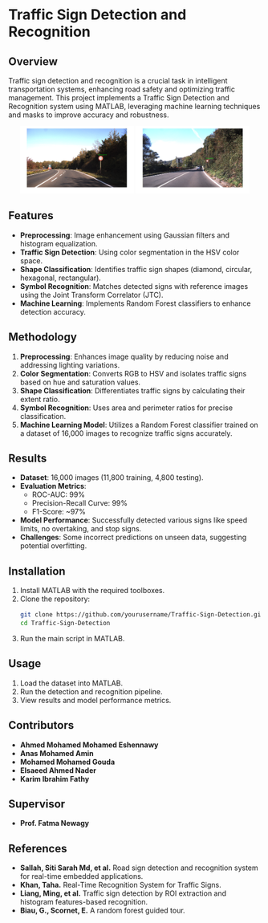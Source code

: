# Traffic Sign Detection and Recognition  

## Overview  
Traffic sign detection and recognition is a crucial task in intelligent transportation systems, enhancing road safety and optimizing traffic management. This project implements a Traffic Sign Detection and Recognition system using MATLAB, leveraging machine learning techniques and masks to improve accuracy and robustness. 
<p align="center">
  <img src="h24.png" alt="Image 1" width="45%">
  <img src="h21.png" alt="Image 2" width="45%">
</p>

## Features  
- **Preprocessing**: Image enhancement using Gaussian filters and histogram equalization.  
- **Traffic Sign Detection**: Using color segmentation in the HSV color space.  
- **Shape Classification**: Identifies traffic sign shapes (diamond, circular, hexagonal, rectangular).  
- **Symbol Recognition**: Matches detected signs with reference images using the Joint Transform Correlator (JTC).  
- **Machine Learning**: Implements Random Forest classifiers to enhance detection accuracy.  

## Methodology  
1. **Preprocessing**: Enhances image quality by reducing noise and addressing lighting variations.  
2. **Color Segmentation**: Converts RGB to HSV and isolates traffic signs based on hue and saturation values.  
3. **Shape Classification**: Differentiates traffic signs by calculating their extent ratio.  
4. **Symbol Recognition**: Uses area and perimeter ratios for precise classification.  
5. **Machine Learning Model**: Utilizes a Random Forest classifier trained on a dataset of 16,000 images to recognize traffic signs accurately.  

## Results  
- **Dataset**: 16,000 images (11,800 training, 4,800 testing).  
- **Evaluation Metrics**:  
  - ROC-AUC: 99%  
  - Precision-Recall Curve: 99%  
  - F1-Score: ~97%  
- **Model Performance**: Successfully detected various signs like speed limits, no overtaking, and stop signs.  
- **Challenges**: Some incorrect predictions on unseen data, suggesting potential overfitting.  

## Installation  
1. Install MATLAB with the required toolboxes.  
2. Clone the repository:  
   ```sh
   git clone https://github.com/yourusername/Traffic-Sign-Detection.git
   cd Traffic-Sign-Detection
3. Run the main script in MATLAB.

## Usage
1. Load the dataset into MATLAB.
2. Run the detection and recognition pipeline.
3. View results and model performance metrics.

## Contributors
- **Ahmed Mohamed Mohamed Eshennawy**
- **Anas Mohamed Amin**
- **Mohamed Mohamed Gouda**
- **Elsaeed Ahmed Nader**
- **Karim Ibrahim Fathy**

## Supervisor
- **Prof. Fatma Newagy**

## References
- **Sallah, Siti Sarah Md, et al.** Road sign detection and recognition system for real-time embedded applications.
- **Khan, Taha.** Real-Time Recognition System for Traffic Signs.
- **Liang, Ming, et al.** Traffic sign detection by ROI extraction and histogram features-based recognition.
- **Biau, G., Scornet, E.** A random forest guided tour.




